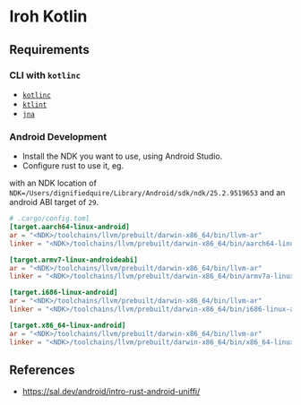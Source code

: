 # Iroh Kotlin

## Requirements

### CLI with `kotlinc`

- [`kotlinc`](https://kotlinlang.org/docs/command-line.html)
- [`ktlint`](https://github.com/pinterest/ktlint)
- [`jna`](https://github.com/java-native-access/jna)

### Android Development

- Install the NDK you want to use, using Android Studio.
- Configure rust to use it, eg.

with an NDK location of `NDK=/Users/dignifiedquire/Library/Android/sdk/ndk/25.2.9519653` and an android ABI target of `29`.
```toml
# .cargo/config.toml
[target.aarch64-linux-android]
ar = "<NDK>/toolchains/llvm/prebuilt/darwin-x86_64/bin/llvm-ar"
linker = "<NDK>/toolchains/llvm/prebuilt/darwin-x86_64/bin/aarch64-linux-android29-clang"

[target.armv7-linux-androideabi]
ar = "<NDK>/toolchains/llvm/prebuilt/darwin-x86_64/bin/llvm-ar"
linker = "<NDK>/toolchains/llvm/prebuilt/darwin-x86_64/bin/armv7a-linux-androideabi29-clang"

[target.i686-linux-android]
ar = "<NDK>/toolchains/llvm/prebuilt/darwin-x86_64/bin/llvm-ar"
linker = "<NDK>/toolchains/llvm/prebuilt/darwin-x86_64/bin/i686-linux-android29-clang"

[target.x86_64-linux-android]
ar = "<NDK>/toolchains/llvm/prebuilt/darwin-x86_64/bin/llvm-ar"
linker = "<NDK>/toolchains/llvm/prebuilt/darwin-x86_64/bin/x86_64-linux-android29-clang"
```


## References

- https://sal.dev/android/intro-rust-android-uniffi/
